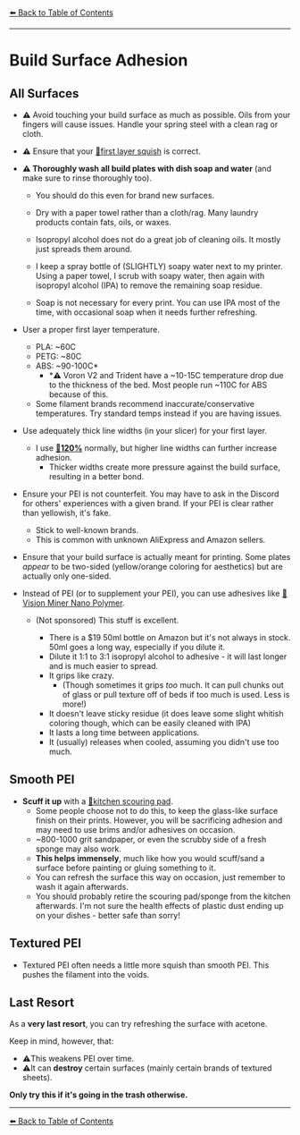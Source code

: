[:arrow_left: Back to Table of Contents](/README.md)

---
# Build Surface Adhesion
## All Surfaces
- **:warning:** Avoid touching your build surface as much as possible. Oils from your fingers will cause issues. Handle your spring steel with a clean rag or cloth.

- **:warning:** Ensure that your [:page_facing_up:first layer squish](/articles/first_layer_squish.md) is correct. 

- **:warning: Thoroughly wash all build plates with dish soap and water** (and make sure to rinse thoroughly too).
    - You should do this even for brand new surfaces.

    - Dry with a paper towel rather than a cloth/rag. Many laundry products contain fats, oils, or waxes.

    - Isopropyl alcohol does not do a great job of cleaning oils. It mostly just spreads them around.

    - I keep a spray bottle of (SLIGHTLY) soapy water next to my printer. Using a paper towel, I scrub with soapy water, then again with isopropyl alcohol (IPA) to remove the remaining soap residue.

    - Soap is not necessary for every print. You can use IPA most of the time, with occasional soap when it needs further refreshing.


- User a proper first layer temperature.
    - PLA: ~60C
    - PETG: ~80C
    - ABS: ~90-100C*
        - *:warning: Voron V2 and Trident have a ~10-15C temperature drop due to the thickness of the bed. Most people run ~110C for ABS because of this.
    - Some filament brands recommend inaccurate/conservative temperatures. Try standard temps instead if you are having issues.

- Use adequately thick line widths (in your slicer) for your first layer.
    - I use [:page_facing_up:**120%**](/articles/a_note_about_line_width.md) normally, but higher line widths can further increase adhesion. 
        - Thicker widths create more pressure against the build surface, resulting in a better bond.

- Ensure your PEI is not counterfeit. You may have to ask in the Discord for others' experiences with a given brand. If your PEI is clear rather than yellowish, it's fake.
    - Stick to well-known brands. 
    - This is common with unknown AliExpress and Amazon sellers.

- Ensure that your build surface is actually meant for printing. Some plates *appear* to be two-sided (yellow/orange coloring for aesthetics) but are actually only one-sided.

- Instead of PEI (or to supplement your PEI), you can use adhesives like [:page_facing_up:Vision Miner Nano Polymer](https://smile.amazon.com/dp/B09JQWFVY3/ref=twister_B09JRGDWFT).
    - (Not sponsored) This stuff is excellent.
    
        - There is a $19 50ml bottle on Amazon but it's not always in stock. 50ml goes a long way, especially if you dilute it.
        - Dilute it 1:1 to 3:1 isopropyl alcohol to adhesive - it will last longer and is much easier to spread.
        - It grips like crazy. 
            - (Though sometimes it grips *too* much. It can pull chunks out of glass or pull texture off of beds if too much is used. Less is more!)
        - It doesn't leave sticky residue (it does leave some slight whitish coloring though, which can be easily cleaned with IPA)
        - It lasts a long time between applications.
        - It (usually) releases when cooled, assuming you didn't use too much.

## Smooth PEI

- **Scuff it up** with a [:page_facing_up:kitchen scouring pad](https://www.scotch-brite.com/3M/en_US/scotch-brite/tools/~/Scotch-Brite-Heavy-Duty-Scour-Pad/?N=4337+3294529207+3294631680&rt=rud).
    - Some people choose not to do this, to keep the glass-like surface finish on their prints. However, you will be sacrificing adhesion and may need to use brims and/or adhesives on occasion.
    - ~800-1000 grit sandpaper, or even the scrubby side of a fresh sponge may also work.
    - **This helps immensely**, much like how you would scuff/sand a surface before painting or gluing something to it.
    - You can refresh the surface this way on occasion, just remember to wash it again afterwards.
    - You should probably retire the scouring pad/sponge from the kitchen afterwards. I'm not sure the health effects of plastic dust ending up on your dishes - better safe than sorry!

## Textured PEI

- Textured PEI often needs a little more squish than smooth PEI. This pushes the filament into the voids.

## Last Resort
As a **very last resort**, you can try refreshing the surface with acetone. 

Keep in mind, however, that:
 - :warning:This weakens PEI over time.
 - :warning:It can **destroy** certain surfaces (mainly certain brands of textured sheets). 
 
 **Only try this if it's going in the trash otherwise.**

---
 [:arrow_left: Back to Table of Contents](/README.md)

